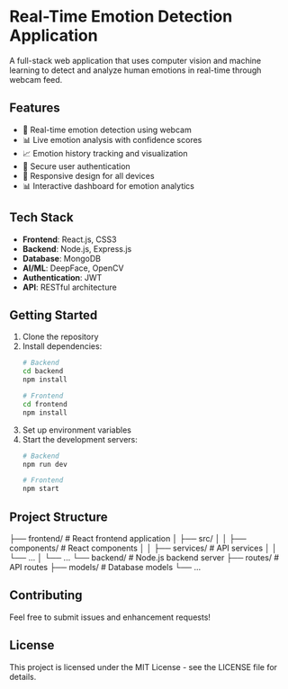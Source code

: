 # Real-Time Emotion Detection Application

A full-stack web application that uses computer vision and machine learning to detect and analyze human emotions in real-time through webcam feed.

## Features

- 🎥 Real-time emotion detection using webcam
- 📊 Live emotion analysis with confidence scores
- 📈 Emotion history tracking and visualization
- 🔐 Secure user authentication
- 📱 Responsive design for all devices
- 📊 Interactive dashboard for emotion analytics

## Tech Stack

- **Frontend**: React.js, CSS3
- **Backend**: Node.js, Express.js
- **Database**: MongoDB
- **AI/ML**: DeepFace, OpenCV
- **Authentication**: JWT
- **API**: RESTful architecture

## Getting Started

1. Clone the repository
2. Install dependencies:
   ```bash
   # Backend
   cd backend
   npm install
   
   # Frontend
   cd frontend
   npm install
   ```
3. Set up environment variables
4. Start the development servers:
   ```bash
   # Backend
   npm run dev
   
   # Frontend
   npm start
   ```

## Project Structure
├── frontend/ # React frontend application
│ ├── src/
│ │ ├── components/ # React components
│ │ ├── services/ # API services
│ │ └── ...
│ └── ...
└── backend/ # Node.js backend server
├── routes/ # API routes
├── models/ # Database models
└── ...



## Contributing

Feel free to submit issues and enhancement requests!

## License

This project is licensed under the MIT License - see the LICENSE file for details.
